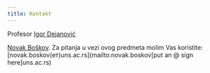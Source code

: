 ```yaml
---
title: Kontakt
---
```


Profesor [Igor Dejanović](http://www.igordejanovic.net/)

[Novak Boškov](https://novakboskov.github.io/). Za pitanja u vezi ovog predmeta molim Vas koristite: [novak.boskov(ет)uns.ac.rs](mailto:novak.boskov[put an @ sign here]uns.ac.rs)
